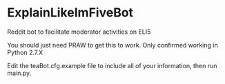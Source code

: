 ExplainLikeImFiveBot
====================

Reddit bot to facilitate moderator activities on ELI5

You should just need PRAW to get this to work. Only confirmed working in Python 2.7.X

Edit the teaBot.cfg.example file to include all of your information, then run main.py.
